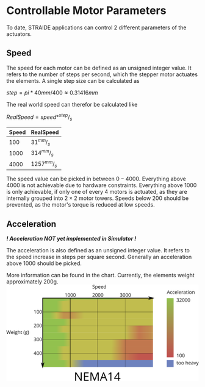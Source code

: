 # Controllable Motor Parameters

To date, STRAIDE applications can control 2 different parameters of the actuators.

## Speed
The speed for each motor can be defined as an unsigned integer value. It refers to the number of steps per second, which the stepper motor actuates the elements. A single step size can be calculated as

$step=pi*40mm/400\approx0.31416mm$

The real world speed can therefor be calculated like

$RealSpeed=speed*^{step}/_s$

| Speed | RealSpeed |
| --- | --- |
| 100 | $`31^{mm}/_s`$ |
| 1000 | $`314^{mm}/_s`$ |
| 4000 | $`1257^{mm}/_s`$ |

The speed value can be picked in between $0-4000$. Everything above 4000 is not achievable due to hardware constraints. Everything above 1000 is only achievable, if only one of every 4 motors is actuated, as they are internally grouped into $2\times2$ motor towers. Speeds below 200 should be prevented, as the motor's torque is reduced at low speeds.

## Acceleration
***! Acceleration NOT yet implemented in Simulator !*** 

The acceleration is also defined as an unsigned integer value. It refers to the speed increase in steps per square second. Generally an acceleration above 1000 should be picked.

More information can be found in the chart. Currently, the elements weight approximately 200g.
![motorresults](/img/motorresults.png)